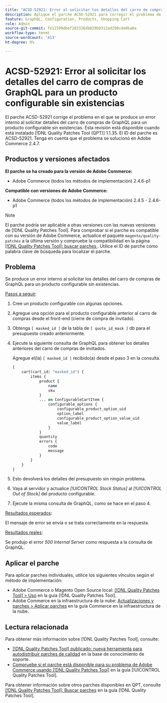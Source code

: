 ```yaml
---
title: "ACSD-52921: Error al solicitar los detalles del carro de compras de GraphQL para un producto configurable sin existencias"
description: Aplique el parche ACSD-52921 para corregir el problema de Adobe Commerce en el que se produce un error interno al solicitar detalles del carro de compras de GraphQL para un producto configurable sin existencias.
feature: GraphQL, Configuration, Products, Shopping Cart
role: Admin
source-git-commit: fe11599dbef283326db029b0312ad290cde0ba0a
workflow-type: tm+mt
source-wordcount: '413'
ht-degree: 0%

---
```


# ACSD-52921: Error al solicitar los detalles del carro de compras de GraphQL para un producto configurable sin existencias

El parche ACSD-52921 corrige el problema en el que se produce un error interno al solicitar detalles del carro de compras de GraphQL para un producto configurable sin existencias. Esta revisión está disponible cuando está instalado [!DNL Quality Patches Tool (QPT)] 1.1.35. El ID del parche es ACSD-52921. Tenga en cuenta que el problema se solucionó en Adobe Commerce 2.4.7.

## Productos y versiones afectados

**El parche se ha creado para la versión de Adobe Commerce:**

* Adobe Commerce (todos los métodos de implementación) 2.4.6-p1

**Compatible con versiones de Adobe Commerce:**

* Adobe Commerce (todos los métodos de implementación) 2.4.5 - 2.4.6-p1

>[!NOTE]
>
>El parche podría ser aplicable a otras versiones con las nuevas versiones de [!DNL Quality Patches Tool]. Para comprobar si el parche es compatible con su versión de Adobe Commerce, actualice el paquete `magento/quality-patches` a la última versión y compruebe la compatibilidad en la página [[!DNL Quality Patches Tool]: buscar parches ](https://experienceleague.adobe.com/tools/commerce-quality-patches/index.html). Utilice el ID de parche como palabra clave de búsqueda para localizar el parche.

## Problema

Se produce un error interno al solicitar los detalles del carro de compras de GraphQL para un producto configurable sin existencias.

<u>Pasos a seguir</u>:

1. Cree un producto configurable con algunas opciones.
1. Agregue una opción para el producto configurable anterior al carro de compras desde el front-end (cierre de compra de invitado).
1. Obtenga `[ masked_id ]` de la tabla de `[ quote_id_mask ]` db para el presupuesto creado anteriormente.
1. Ejecute la siguiente consulta de GraphQL para obtener los detalles anteriores del carro de compras de invitados.

   Agregue el(la) `[ masked_id ]` recibido(a) desde el paso 3 en la consulta.

   ```GraphQL
   {
       cart(cart_id: "masked_id") {
           items {
               product {
                   name
                   sku
               }
               ... on ConfigurableCartItem {
                   configurable_options {
                       configurable_product_option_uid
                       option_label
                       configurable_product_option_value_uid
                       value_label
                   }
               }
               quantity
               errors {
                   code
                   message
               }
           }
       }
   }   
   ```

1. Esto devolverá los detalles del presupuesto sin ningún problema.
1. Vaya al servidor y actualice *[!UICONTROL Stock Status]* al *[!UICONTROL Out of Stock]* del producto configurable.
1. Ejecute la misma consulta de GraphQL, como se hace en el paso 4.

<u>Resultados esperados</u>:

El mensaje de error se envía o se trata correctamente en la respuesta.

<u>Resultados reales</u>:

Se produjo el error *500 Internal Server* como respuesta a la consulta de GraphQL.

## Aplicar el parche

Para aplicar parches individuales, utilice los siguientes vínculos según el método de implementación:

* Adobe Commerce o Magento Open Source local: [[!DNL Quality Patches Tool] > Uso](/help/tools/quality-patches-tool/usage.md) en la guía [!DNL Quality Patches Tool].
* Adobe Commerce en la infraestructura de la nube: [Actualizaciones y parches > Aplicar parches](https://experienceleague.adobe.com/docs/commerce-cloud-service/user-guide/develop/upgrade/apply-patches.html) en la guía Commerce en la infraestructura de la nube.

## Lectura relacionada

Para obtener más información sobre [!DNL Quality Patches Tool], consulte:

* [[!DNL Quality Patches Tool] publicado: nueva herramienta para autodistribuir parches de calidad](https://experienceleague.adobe.com/en/docs/commerce-knowledge-base/kb/announcements/commerce-announcements/magento-quality-patches-released-new-tool-to-self-serve-quality-patches) en la base de conocimiento de soporte.
* [Compruebe si el parche está disponible para su problema de Adobe Commerce usando [!DNL Quality Patches Tool]](/help/tools/quality-patches-tool/patches-available-in-qpt/check-patch-for-magento-issue-with-magento-quality-patches.md) en la guía [!UICONTROL Quality Patches Tool].


Para obtener información sobre otros parches disponibles en QPT, consulte [[!DNL Quality Patches Tool]: Buscar parches](https://experienceleague.adobe.com/tools/commerce-quality-patches/index.html) en la guía [!DNL Quality Patches Tool].
